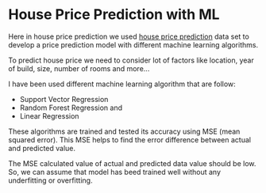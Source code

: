 # House Price Prediction with ML

Here in house price prediction we used [house price prediction](https://github.com/kungumasakthivel/House-Price-Prediction/blob/main/HousePricePrediction.xlsx%20-%20Sheet1.csv) data set to develop a price prediction model with different machine learning algorithms.

To predict house price we need to consider lot of factors like location, year of build, size, number of rooms and more...

I have been used different machine learning algorithm that are follow:

* Support Vector Regression
* Random Forest Regression and
* Linear Regression

These algorithms are trained and tested its accuracy using MSE (mean squared error). This MSE helps to find the error difference between actual and predicted value. 

The MSE calculated value of actual and predicted data value should be low. So, we can assume that model has beed trained well without any underfitting or overfitting.
